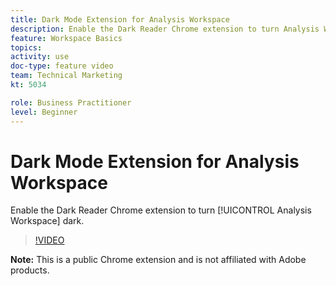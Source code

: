 ```yaml
---
title: Dark Mode Extension for Analysis Workspace
description: Enable the Dark Reader Chrome extension to turn Analysis Workspace dark.
feature: Workspace Basics
topics: 
activity: use
doc-type: feature video
team: Technical Marketing
kt: 5034

role: Business Practitioner
level: Beginner
---
```


# Dark Mode Extension for Analysis Workspace

Enable the Dark Reader Chrome extension to turn [!UICONTROL Analysis Workspace] dark.

>[!VIDEO](https://video.tv.adobe.com/v/33774/?quality=12)

**Note:** This is a public Chrome extension and is not affiliated with Adobe products.
